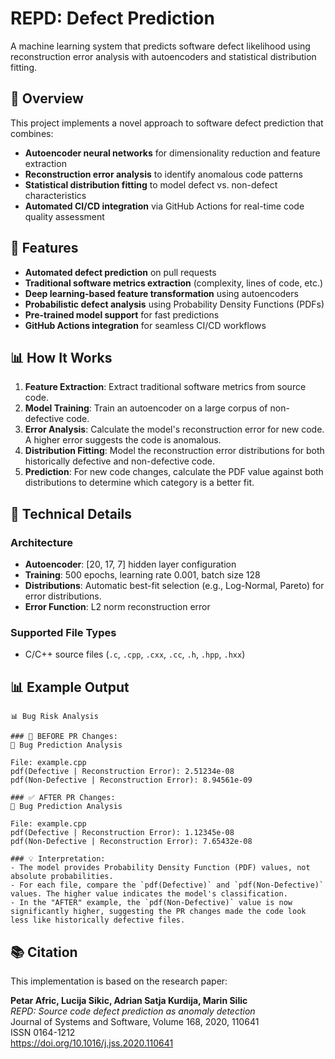 # REPD: Defect Prediction

A machine learning system that predicts software defect likelihood using reconstruction error analysis with autoencoders and statistical distribution fitting.

## 🎯 Overview

This project implements a novel approach to software defect prediction that combines:
- **Autoencoder neural networks** for dimensionality reduction and feature extraction
- **Reconstruction error analysis** to identify anomalous code patterns
- **Statistical distribution fitting** to model defect vs. non-defect characteristics
- **Automated CI/CD integration** via GitHub Actions for real-time code quality assessment

## 🚀 Features

- **Automated defect prediction** on pull requests
- **Traditional software metrics extraction** (complexity, lines of code, etc.)
- **Deep learning-based feature transformation** using autoencoders
- **Probabilistic defect analysis** using Probability Density Functions (PDFs)
- **Pre-trained model support** for fast predictions
- **GitHub Actions integration** for seamless CI/CD workflows

## 📊 How It Works

1. **Feature Extraction**: Extract traditional software metrics from source code.
2. **Model Training**: Train an autoencoder on a large corpus of non-defective code.
3. **Error Analysis**: Calculate the model's reconstruction error for new code. A higher error suggests the code is anomalous.
4. **Distribution Fitting**: Model the reconstruction error distributions for both historically defective and non-defective code.
5. **Prediction**: For new code changes, calculate the PDF value against both distributions to determine which category is a better fit.

## 🔬 Technical Details

### Architecture
- **Autoencoder**: [20, 17, 7] hidden layer configuration
- **Training**: 500 epochs, learning rate 0.001, batch size 128
- **Distributions**: Automatic best-fit selection (e.g., Log-Normal, Pareto) for error distributions.
- **Error Function**: L2 norm reconstruction error

### Supported File Types
- C/C++ source files (`.c`, `.cpp`, `.cxx`, `.cc`, `.h`, `.hpp`, `.hxx`)


## 📊 Example Output

```
📊 Bug Risk Analysis

### 🔄 BEFORE PR Changes:
🎯 Bug Prediction Analysis

File: example.cpp
pdf(Defective | Reconstruction Error): 2.51234e-08
pdf(Non-Defective | Reconstruction Error): 8.94561e-09

### ✅ AFTER PR Changes:
🎯 Bug Prediction Analysis

File: example.cpp
pdf(Defective | Reconstruction Error): 1.12345e-08
pdf(Non-Defective | Reconstruction Error): 7.65432e-08

### 💡 Interpretation:
- The model provides Probability Density Function (PDF) values, not absolute probabilities.
- For each file, compare the `pdf(Defective)` and `pdf(Non-Defective)` values. The higher value indicates the model's classification.
- In the "AFTER" example, the `pdf(Non-Defective)` value is now significantly higher, suggesting the PR changes made the code look less like historically defective files.
```

## 📚 Citation

This implementation is based on the research paper:

**Petar Afric, Lucija Sikic, Adrian Satja Kurdija, Marin Silic**  
*REPD: Source code defect prediction as anomaly detection*  
Journal of Systems and Software, Volume 168, 2020, 110641  
ISSN 0164-1212  
https://doi.org/10.1016/j.jss.2020.110641